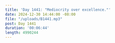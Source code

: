 ```yaml
---
title: 'Day 1441: "Mediocrity over excellence."'
date: 2024-12-30 14:44:00 -08:00
file: "/uploads/B1441.mp3"
post: Day 1441
duration: '00:06:44'
length: 4990244
---
```


